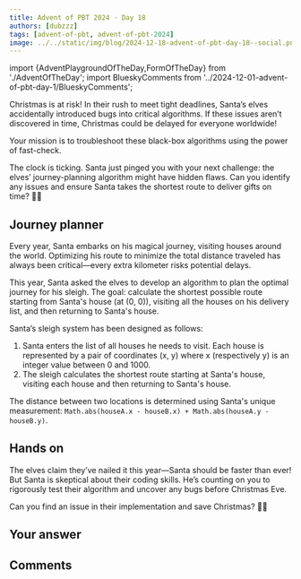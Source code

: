 ```yaml
---
title: Advent of PBT 2024 · Day 18
authors: [dubzzz]
tags: [advent-of-pbt, advent-of-pbt-2024]
image: ../../static/img/blog/2024-12-18-advent-of-pbt-day-18--social.png
---
```


import {AdventPlaygroundOfTheDay,FormOfTheDay} from './AdventOfTheDay';
import BlueskyComments from '../2024-12-01-advent-of-pbt-day-1/BlueskyComments';

Christmas is at risk! In their rush to meet tight deadlines, Santa’s elves accidentally introduced bugs into critical algorithms. If these issues aren’t discovered in time, Christmas could be delayed for everyone worldwide!

Your mission is to troubleshoot these black-box algorithms using the power of fast-check.

The clock is ticking. Santa just pinged you with your next challenge: the elves’ journey-planning algorithm might have hidden flaws. Can you identify any issues and ensure Santa takes the shortest route to deliver gifts on time? 🎄✨

<!--truncate-->

## Journey planner

Every year, Santa embarks on his magical journey, visiting houses around the world. Optimizing his route to minimize the total distance traveled has always been critical—every extra kilometer risks potential delays.

This year, Santa asked the elves to develop an algorithm to plan the optimal journey for his sleigh. The goal: calculate the shortest possible route starting from Santa's house (at (0, 0)), visiting all the houses on his delivery list, and then returning to Santa's house.

Santa’s sleigh system has been designed as follows:

1. Santa enters the list of all houses he needs to visit. Each house is represented by a pair of coordinates (x, y) where x (respectively y) is an integer value between 0 and 1000.
2. The sleigh calculates the shortest route starting at Santa's house, visiting each house and then returning to Santa's house.

The distance between two locations is determined using Santa's unique measurement: `Math.abs(houseA.x - houseB.x) + Math.abs(houseA.y - houseB.y)`.

## Hands on

The elves claim they’ve nailed it this year—Santa should be faster than ever! But Santa is skeptical about their coding skills. He’s counting on you to rigorously test their algorithm and uncover any bugs before Christmas Eve.

Can you find an issue in their implementation and save Christmas? 🎄✨

<AdventPlaygroundOfTheDay />

## Your answer

<FormOfTheDay />

## Comments

<BlueskyComments url="https://bsky.app/profile/fast-check.dev/post/3ldkw4tnh5s2x" />
